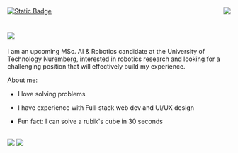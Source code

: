 <div>
    <img align="right" src="https://visitor-badge.laobi.icu/badge?page_id=muhidabid.muhidabid" />
    <a align="left" href="https://drive.google.com/file/d/1ixt1dg18PIECE-KGhDIQiZt6QmByV863/view?usp=drive_link" target="_blank" rel="noreferrer">
    <img alt="Static Badge" src="https://img.shields.io/badge/Muhid-Resume-2582bc">
    </a>
</div>

<h1 align="left">
    <img src="https://readme-typing-svg.herokuapp.com/?font=Righteous&size=35&left=true&vCenter=true&width=500&height=70&duration=4000&lines=Hi+There!+👋;+I'm+Muhid!;" />
</h1>

<!--<h3 align="left">I am an upcoming MSc. AI & Robotics candidate at UT-Nurnberg, Germany</h3>-->

<p>
I am an upcoming MSc. AI & Robotics candidate at the University of Technology Nuremberg, interested in robotics research and looking for a challenging position that will effectively build my experience.

About me:

- I love solving problems

- I have experience with Full-stack web dev and UI/UX design

- Fun fact: I can solve a rubik's cube in 30 seconds

 </p>

 <!--<hr/>-->
 
<!-- <h2 align="center">⚒️ All the Languages, Frameworks, Tools I've touched⚒️</h2> -->
<br/>
<div align="left">
    <img src="https://skillicons.dev/icons?i=angular,react,nodejs,mongodb,mysql,javascript,typescript,express,python,flask,c,cpp,flutter,java,docker" />
    <img src="https://skillicons.dev/icons?i=html,css,bootstrap,tailwind,figma,vscode,github,git,kali,ubuntu" /><br>
</div>
 
<!-- <div align="left"> 
  <a href="mailto:muhidabid.cs@gmail.com" target="_blank" rel="noopener noreferrer">
    <img src="https://img.shields.io/badge/Gmail-333333?style=for-the-badge&logo=gmail&logoColor=red" />
  </a>
  <a href="https://linkedin.com/in/muhidabid" target="_blank" rel="noopener noreferrer">
    <img src="https://img.shields.io/badge/LinkedIn-0077B5?style=for-the-badge&logo=linkedin&logoColor=white" target="_blank" />
  </a>
  <a href="https://muhid.framer.ai" target="_blank" rel="noopener noreferrer">
     <img src="https://img.shields.io/badge/Portfolio-FF5722?style=for-the-badge&logo=todoist&logoColor=white" target="_blank" /> <!-- sqlite, safari, google-chrome are other good icon options 
  </a>
</div> -->

<!--<hr/>-->

<!--<div align="center">
  <h2>🐍 My Contributions 🐍</h2>
  <br>
  <img alt="snake eating my contributions" src="https://raw.githubusercontent.com/muhidabid/muhidabid/output/github-contribution-grid-snake.svg" />
  
  <br/><br/><br/>
</div>-->

<!--<hr/>-->

<!-- <h2 align="center">⚡ Stats ⚡</h2> -->
<!-- <br/> -->
<!-- <div align=left> -->
<!--     <img align="center" width=390 src="https://github-readme-streak-stats-salesp07.vercel.app/?user=muhidabid&count_private=true&theme=react&border_radius=10" alt="streak stats"/> -->
<!--     <br/><br/> -->
<!--   <img width=390 src="https://github-readme-stats.vercel.app/api?username=muhidabid&count_private=true&show_icons=true&theme=react&rank_icon=github&border_radius=10" alt="readme stats" /> -->
<!--     <img align="center" src="https://github-readme-stats.vercel.app/api?username=muhidabid&show_icons=true&locale=en&theme=react" alt="readme stats" /> -->
<!--     <br/><br/> -->
<!--     <img width=325 align="center" src="https://github-readme-stats-salesp07.vercel.app/api/top-langs/?username=muhidabid&hide=HTML&langs_count=8&layout=compact&theme=react&border_radius=10&size_weight=0.5&count_weight=0.5&exclude_repo=github-readme-stats" alt="top langs" /> -->
<!-- </div> -->

<!--<hr/>-->

<!--<br/>

<div align="center">
<a href='https://ko-fi.com/____' target='_blank'><img height='64' style='border:0px;height:64px;' src='https://storage.ko-fi.com/cdn/kofi1.png?v=3' border='0' alt='Buy Me a Coffee at ko-fi.com' /></a>
</div>

<br/>-->
